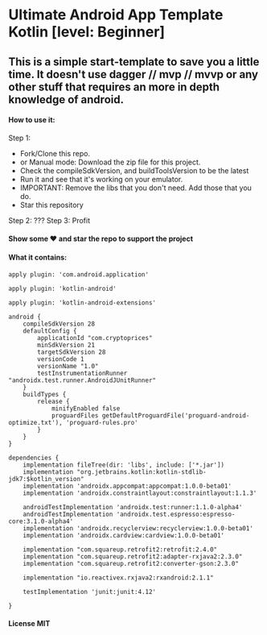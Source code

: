 Ultimate Android App Template Kotlin [level: Beginner]
==========================

## This is a simple start-template to save you a little time. It doesn't use dagger // mvp // mvvp or any other stuff that requires an more in depth knowledge of android.

#### How to use it:

Step 1:

* Fork/Clone this repo.
* or Manual mode: Download the zip file for this project.
* Check the compileSdkVersion, and buildToolsVersion to be the latest
* Run it and see that it's working on your emulator.
* IMPORTANT: Remove the libs that you don't need. Add those that you do.
* Star this repository

Step 2: ???
Step 3: Profit

#### Show some :heart: and star the repo to support the project


#### What it contains:

~~~~
apply plugin: 'com.android.application'

apply plugin: 'kotlin-android'

apply plugin: 'kotlin-android-extensions'

android {
    compileSdkVersion 28
    defaultConfig {
        applicationId "com.cryptoprices"
        minSdkVersion 21
        targetSdkVersion 28
        versionCode 1
        versionName "1.0"
        testInstrumentationRunner "androidx.test.runner.AndroidJUnitRunner"
    }
    buildTypes {
        release {
            minifyEnabled false
            proguardFiles getDefaultProguardFile('proguard-android-optimize.txt'), 'proguard-rules.pro'
        }
    }
}

dependencies {
    implementation fileTree(dir: 'libs', include: ['*.jar'])
    implementation "org.jetbrains.kotlin:kotlin-stdlib-jdk7:$kotlin_version"
    implementation 'androidx.appcompat:appcompat:1.0.0-beta01'
    implementation 'androidx.constraintlayout:constraintlayout:1.1.3'

    androidTestImplementation 'androidx.test:runner:1.1.0-alpha4'
    androidTestImplementation 'androidx.test.espresso:espresso-core:3.1.0-alpha4'
    implementation 'androidx.recyclerview:recyclerview:1.0.0-beta01'
    implementation 'androidx.cardview:cardview:1.0.0-beta01'

    implementation "com.squareup.retrofit2:retrofit:2.4.0"
    implementation "com.squareup.retrofit2:adapter-rxjava2:2.3.0"
    implementation "com.squareup.retrofit2:converter-gson:2.3.0"

    implementation "io.reactivex.rxjava2:rxandroid:2.1.1"

    testImplementation 'junit:junit:4.12'

}

~~~~

#### License MIT